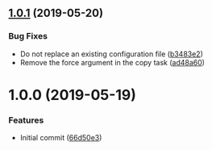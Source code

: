 ## [1.0.1](https://github.com/jasonwalsh/ansible-role-telegraf/compare/v1.0.0...v1.0.1) (2019-05-20)


### Bug Fixes

* Do not replace an existing configuration file ([b3483e2](https://github.com/jasonwalsh/ansible-role-telegraf/commit/b3483e2))
* Remove the force argument in the copy task ([ad48a60](https://github.com/jasonwalsh/ansible-role-telegraf/commit/ad48a60))

# 1.0.0 (2019-05-19)


### Features

* Initial commit ([66d50e3](https://github.com/jasonwalsh/ansible-role-telegraf/commit/66d50e3))
